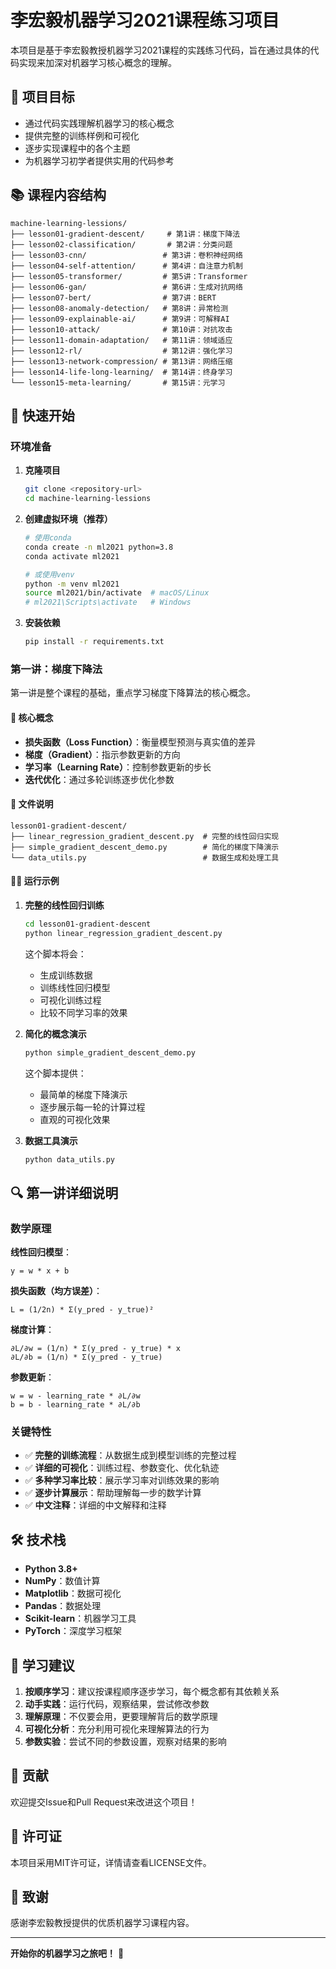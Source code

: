 # 李宏毅机器学习2021课程练习项目

本项目是基于李宏毅教授机器学习2021课程的实践练习代码，旨在通过具体的代码实现来加深对机器学习核心概念的理解。

## 🎯 项目目标

- 通过代码实践理解机器学习的核心概念
- 提供完整的训练样例和可视化
- 逐步实现课程中的各个主题
- 为机器学习初学者提供实用的代码参考

## 📚 课程内容结构

```
machine-learning-lessions/
├── lesson01-gradient-descent/     # 第1讲：梯度下降法
├── lesson02-classification/       # 第2讲：分类问题
├── lesson03-cnn/                 # 第3讲：卷积神经网络
├── lesson04-self-attention/      # 第4讲：自注意力机制
├── lesson05-transformer/         # 第5讲：Transformer
├── lesson06-gan/                 # 第6讲：生成对抗网络
├── lesson07-bert/                # 第7讲：BERT
├── lesson08-anomaly-detection/   # 第8讲：异常检测
├── lesson09-explainable-ai/      # 第9讲：可解释AI
├── lesson10-attack/              # 第10讲：对抗攻击
├── lesson11-domain-adaptation/   # 第11讲：领域适应
├── lesson12-rl/                  # 第12讲：强化学习
├── lesson13-network-compression/ # 第13讲：网络压缩
├── lesson14-life-long-learning/  # 第14讲：终身学习
└── lesson15-meta-learning/       # 第15讲：元学习
```

## 🚀 快速开始

### 环境准备

1. **克隆项目**
   ```bash
   git clone <repository-url>
   cd machine-learning-lessions
   ```

2. **创建虚拟环境（推荐）**
   ```bash
   # 使用conda
   conda create -n ml2021 python=3.8
   conda activate ml2021
   
   # 或使用venv
   python -m venv ml2021
   source ml2021/bin/activate  # macOS/Linux
   # ml2021\Scripts\activate   # Windows
   ```

3. **安装依赖**
   ```bash
   pip install -r requirements.txt
   ```

### 第一讲：梯度下降法

第一讲是整个课程的基础，重点学习梯度下降算法的核心概念。

#### 🎯 核心概念
- **损失函数（Loss Function）**：衡量模型预测与真实值的差异
- **梯度（Gradient）**：指示参数更新的方向
- **学习率（Learning Rate）**：控制参数更新的步长
- **迭代优化**：通过多轮训练逐步优化参数

#### 📁 文件说明

```
lesson01-gradient-descent/
├── linear_regression_gradient_descent.py  # 完整的线性回归实现
├── simple_gradient_descent_demo.py        # 简化的梯度下降演示
└── data_utils.py                          # 数据生成和处理工具
```

#### 🏃‍♂️ 运行示例

1. **完整的线性回归训练**
   ```bash
   cd lesson01-gradient-descent
   python linear_regression_gradient_descent.py
   ```
   
   这个脚本将会：
   - 生成训练数据
   - 训练线性回归模型
   - 可视化训练过程
   - 比较不同学习率的效果

2. **简化的概念演示**
   ```bash
   python simple_gradient_descent_demo.py
   ```
   
   这个脚本提供：
   - 最简单的梯度下降演示
   - 逐步展示每一轮的计算过程
   - 直观的可视化效果

3. **数据工具演示**
   ```bash
   python data_utils.py
   ```

## 🔍 第一讲详细说明

### 数学原理

**线性回归模型**：
```
y = w * x + b
```

**损失函数（均方误差）**：
```
L = (1/2n) * Σ(y_pred - y_true)²
```

**梯度计算**：
```
∂L/∂w = (1/n) * Σ(y_pred - y_true) * x
∂L/∂b = (1/n) * Σ(y_pred - y_true)
```

**参数更新**：
```
w = w - learning_rate * ∂L/∂w
b = b - learning_rate * ∂L/∂b
```

### 关键特性

- ✅ **完整的训练流程**：从数据生成到模型训练的完整过程
- ✅ **详细的可视化**：训练过程、参数变化、优化轨迹
- ✅ **多种学习率比较**：展示学习率对训练效果的影响
- ✅ **逐步计算展示**：帮助理解每一步的数学计算
- ✅ **中文注释**：详细的中文解释和注释

## 🛠️ 技术栈

- **Python 3.8+**
- **NumPy**：数值计算
- **Matplotlib**：数据可视化
- **Pandas**：数据处理
- **Scikit-learn**：机器学习工具
- **PyTorch**：深度学习框架

## 📖 学习建议

1. **按顺序学习**：建议按课程顺序逐步学习，每个概念都有其依赖关系
2. **动手实践**：运行代码，观察结果，尝试修改参数
3. **理解原理**：不仅要会用，更要理解背后的数学原理
4. **可视化分析**：充分利用可视化来理解算法的行为
5. **参数实验**：尝试不同的参数设置，观察对结果的影响

## 🤝 贡献

欢迎提交Issue和Pull Request来改进这个项目！

## 📄 许可证

本项目采用MIT许可证，详情请查看LICENSE文件。

## 🙏 致谢

感谢李宏毅教授提供的优质机器学习课程内容。

---

**开始你的机器学习之旅吧！** 🚀
